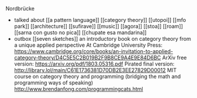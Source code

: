 Nordbrücke

- talked about 
    [[a pattern language]]
    [[category theory]]
    [[utopoi]]
    [[mfo park]]
    [[architecture]]
    [[sufirave]]
    [[music]]
    [[agora]]
    [[stoa]]
    [[roam]]
    [[sarna con gusto no pica]]
    [[chupate esa mandarina]]
- outbox
    [[seven sketches]] an introductory book on category theory from a unique applied perspective
        At Cambridge University Press: https://www.cambridge.org/core/books/an-invitation-to-applied-category-theory/D4C5E5C2B019B2F9B8CE9A4E9E84D6BC
        ArXiv free version: https://arxiv.org/pdf/1803.05316.pdf
        Pirated final version: http://library.lol/main/C61E1736381D70DB2E3EE27829D00012
    MIT course on category theory and programming (bridging the math and programming ways of speaking)
        http://www.brendanfong.com/programmingcats.html
